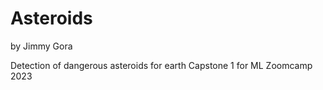 # Asteroids
by Jimmy Gora

Detection of dangerous asteroids for earth
Capstone 1 for ML Zoomcamp 2023
